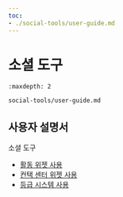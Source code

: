 ```yaml
---
toc:
- ./social-tools/user-guide.md
---
```

# 소셜 도구

```{toctree}
:maxdepth: 2

social-tools/user-guide.md
```

사용자 설명서
------------

소셜 도구

* [활동 위젯 사용](./social-tools/user-guide/using-the-activities-widget.md)
* [컨택 센터 위젯 사용](./social-tools/user-guide/using-the-contacts-center-widget.md)
* [등급 시스템 사용](./social-tools/user-guide/using-the-ratings-system.md)
